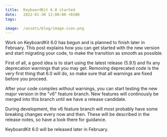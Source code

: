 ```yaml
---
title:  KeyboardKit 6.0 started
date:   2022-01-30 12:00:00 +0100
tags:   

image:  /assets/blog/image-icon.png
---
```


Work on KeyboardKit 6.0 has begun and is planned to finish later in February. This post explains how you can get started with the new version and start migrating your code, to make the transition as smooth as possible.

First of all, a good idea is to start using the latest release (5.9.1) and fix any deprecation warnings that you may get. Removing deprecated code is the very first thing that 6.0 will do, so make sure that all warnings are fixed before you proceed.

After your code compiles without warnings, you can start testing the new major version in the "v6" feature branch. New features will continously be merged into this branch until we have a release candidate.

During development, the v6 feature branch will most probably have some breaking changes every now and then. These will be described in the release notes, so have a look there for guidance.

KeyboardKit 6.0 will be released later in February.